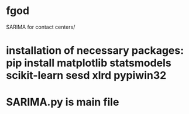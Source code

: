 # fgod
SARIMA for contact centers/
# installation of necessary packages: pip install matplotlib statsmodels scikit-learn sesd xlrd pypiwin32
# SARIMA.py is main file 
